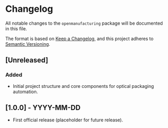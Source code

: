 # Changelog

All notable changes to the `openmanufacturing` package will be documented in this file.

The format is based on [Keep a Changelog](https://keepachangelog.com/en/1.0.0/),
and this project adheres to [Semantic Versioning](https://semver.org/spec/v2.0.0.html).

## [Unreleased]

### Added
- Initial project structure and core components for optical packaging automation.

## [1.0.0] - YYYY-MM-DD
- First official release (placeholder for future release).
